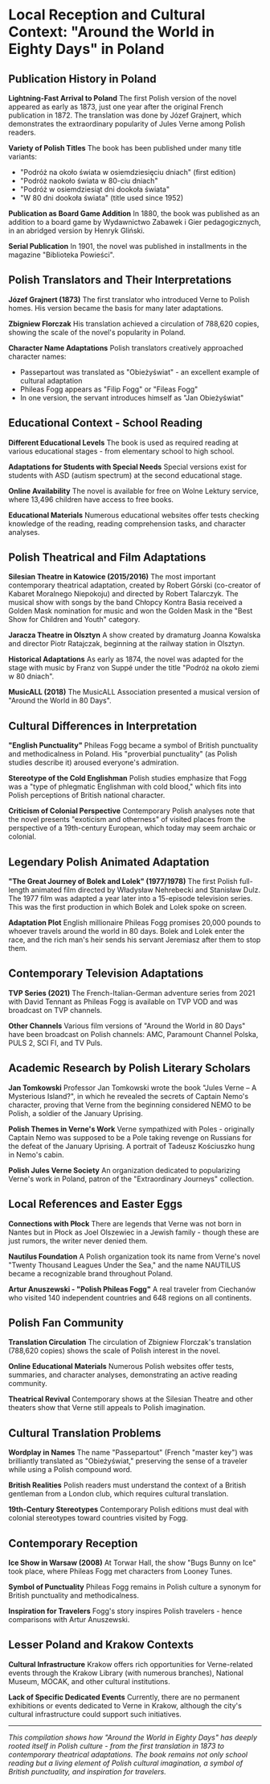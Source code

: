 # Local Reception and Cultural Context: "Around the World in Eighty Days" in Poland

## Publication History in Poland

**Lightning-Fast Arrival to Poland**
The first Polish version of the novel appeared as early as 1873, just one year after the original French publication in 1872. The translation was done by Józef Grajnert, which demonstrates the extraordinary popularity of Jules Verne among Polish readers.

**Variety of Polish Titles**
The book has been published under many title variants:
- "Podróż na około świata w osiemdziesięciu dniach" (first edition)
- "Podróż naokoło świata w 80-ciu dniach"
- "Podróż w osiemdziesiąt dni dookoła świata"
- "W 80 dni dookoła świata" (title used since 1952)

**Publication as Board Game Addition**
In 1880, the book was published as an addition to a board game by Wydawnictwo Zabawek i Gier pedagogicznych, in an abridged version by Henryk Gliński.

**Serial Publication**
In 1901, the novel was published in installments in the magazine "Biblioteka Powieści".

## Polish Translators and Their Interpretations

**Józef Grajnert (1873)**
The first translator who introduced Verne to Polish homes. His version became the basis for many later adaptations.

**Zbigniew Florczak**
His translation achieved a circulation of 788,620 copies, showing the scale of the novel's popularity in Poland.

**Character Name Adaptations**
Polish translators creatively approached character names:
- Passepartout was translated as "Obieżyświat" - an excellent example of cultural adaptation
- Phileas Fogg appears as "Filip Fogg" or "Fileas Fogg"
- In one version, the servant introduces himself as "Jan Obieżyświat"

## Educational Context - School Reading

**Different Educational Levels**
The book is used as required reading at various educational stages - from elementary school to high school.

**Adaptations for Students with Special Needs**
Special versions exist for students with ASD (autism spectrum) at the second educational stage.

**Online Availability**
The novel is available for free on Wolne Lektury service, where 13,496 children have access to free books.

**Educational Materials**
Numerous educational websites offer tests checking knowledge of the reading, reading comprehension tasks, and character analyses.

## Polish Theatrical and Film Adaptations

**Silesian Theatre in Katowice (2015/2016)**
The most important contemporary theatrical adaptation, created by Robert Górski (co-creator of Kabaret Moralnego Niepokoju) and directed by Robert Talarczyk. The musical show with songs by the band Chłopcy Kontra Basia received a Golden Mask nomination for music and won the Golden Mask in the "Best Show for Children and Youth" category.

**Jaracza Theatre in Olsztyn**
A show created by dramaturg Joanna Kowalska and director Piotr Ratajczak, beginning at the railway station in Olsztyn.

**Historical Adaptations**
As early as 1874, the novel was adapted for the stage with music by Franz von Suppé under the title "Podróż na około ziemi w 80 dniach".

**MusicALL (2018)**
The MusicALL Association presented a musical version of "Around the World in 80 Days".

## Cultural Differences in Interpretation

**"English Punctuality"**
Phileas Fogg became a symbol of British punctuality and methodicalness in Poland. His "proverbial punctuality" (as Polish studies describe it) aroused everyone's admiration.

**Stereotype of the Cold Englishman**
Polish studies emphasize that Fogg was a "type of phlegmatic Englishman with cold blood," which fits into Polish perceptions of British national character.

**Criticism of Colonial Perspective**
Contemporary Polish analyses note that the novel presents "exoticism and otherness" of visited places from the perspective of a 19th-century European, which today may seem archaic or colonial.

## Legendary Polish Animated Adaptation

**"The Great Journey of Bolek and Lolek" (1977/1978)**
The first Polish full-length animated film directed by Władysław Nehrebecki and Stanisław Dulz. The 1977 film was adapted a year later into a 15-episode television series. This was the first production in which Bolek and Lolek spoke on screen.

**Adaptation Plot**
English millionaire Phileas Fogg promises 20,000 pounds to whoever travels around the world in 80 days. Bolek and Lolek enter the race, and the rich man's heir sends his servant Jeremiasz after them to stop them.

## Contemporary Television Adaptations

**TVP Series (2021)**
The French-Italian-German adventure series from 2021 with David Tennant as Phileas Fogg is available on TVP VOD and was broadcast on TVP channels.

**Other Channels**
Various film versions of "Around the World in 80 Days" have been broadcast on Polish channels: AMC, Paramount Channel Polska, PULS 2, SCI FI, and TV Puls.

## Academic Research by Polish Literary Scholars

**Jan Tomkowski**
Professor Jan Tomkowski wrote the book "Jules Verne – A Mysterious Island?", in which he revealed the secrets of Captain Nemo's character, proving that Verne from the beginning considered NEMO to be Polish, a soldier of the January Uprising.

**Polish Themes in Verne's Work**
Verne sympathized with Poles - originally Captain Nemo was supposed to be a Pole taking revenge on Russians for the defeat of the January Uprising. A portrait of Tadeusz Kościuszko hung in Nemo's cabin.

**Polish Jules Verne Society**
An organization dedicated to popularizing Verne's work in Poland, patron of the "Extraordinary Journeys" collection.

## Local References and Easter Eggs

**Connections with Płock**
There are legends that Verne was not born in Nantes but in Płock as Joel Olszewiec in a Jewish family - though these are just rumors, the writer never denied them.

**Nautilus Foundation**
A Polish organization took its name from Verne's novel "Twenty Thousand Leagues Under the Sea," and the name NAUTILUS became a recognizable brand throughout Poland.

**Artur Anuszewski - "Polish Phileas Fogg"**
A real traveler from Ciechanów who visited 140 independent countries and 648 regions on all continents.

## Polish Fan Community

**Translation Circulation**
The circulation of Zbigniew Florczak's translation (788,620 copies) shows the scale of Polish interest in the novel.

**Online Educational Materials**
Numerous Polish websites offer tests, summaries, and character analyses, demonstrating an active reading community.

**Theatrical Revival**
Contemporary shows at the Silesian Theatre and other theaters show that Verne still appeals to Polish imagination.

## Cultural Translation Problems

**Wordplay in Names**
The name "Passepartout" (French "master key") was brilliantly translated as "Obieżyświat," preserving the sense of a traveler while using a Polish compound word.

**British Realities**
Polish readers must understand the context of a British gentleman from a London club, which requires cultural translation.

**19th-Century Stereotypes**
Contemporary Polish editions must deal with colonial stereotypes toward countries visited by Fogg.

## Contemporary Reception

**Ice Show in Warsaw (2008)**
At Torwar Hall, the show "Bugs Bunny on Ice" took place, where Phileas Fogg met characters from Looney Tunes.

**Symbol of Punctuality**
Phileas Fogg remains in Polish culture a synonym for British punctuality and methodicalness.

**Inspiration for Travelers**
Fogg's story inspires Polish travelers - hence comparisons with Artur Anuszewski.

## Lesser Poland and Krakow Contexts

**Cultural Infrastructure**
Krakow offers rich opportunities for Verne-related events through the Krakow Library (with numerous branches), National Museum, MOCAK, and other cultural institutions.

**Lack of Specific Dedicated Events**
Currently, there are no permanent exhibitions or events dedicated to Verne in Krakow, although the city's cultural infrastructure could support such initiatives.

---

*This compilation shows how "Around the World in Eighty Days" has deeply rooted itself in Polish culture - from the first translation in 1873 to contemporary theatrical adaptations. The book remains not only school reading but a living element of Polish cultural imagination, a symbol of British punctuality, and inspiration for travelers.*